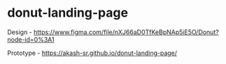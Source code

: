 # donut-landing-page

Design - https://www.figma.com/file/nXJ66aD0TfKeBpNAp5iE5O/Donut?node-id=0%3A1

Prototype - https://akash-sr.github.io/donut-landing-page/ 

